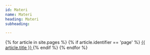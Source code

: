 ```yaml
---
id: Materi
name: Materi
heading: Materi
subheading: 

---
```


<!-- <ul> -->
{% for article in site.pages %}
  {% if article.identifier == 'page' %}
<a class="my-link" href="{{ site.baseurl}}{{article.url }}">
  {{ article.title }}
</a>
  {% endif %}
{% endfor %} 
<!-- </ul> -->


<!-- <img src="https://cdn.jsdelivr.net/gh/devicons/devicon/icons/cplusplus/cplusplus-original.svg" class="img-skill"> -->
          
          